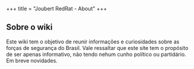 +++
title = "Joubert RedRat - About"
+++

## Sobre o wiki

Este wiki tem o objetivo de reunir informações e curiosidades sobre as forças de segurança do Brasil.
Vale ressaltar que este site tem o propósito de ser apenas informativo, não tendo nehum cunho político ou partidário.
Em breve novidades.